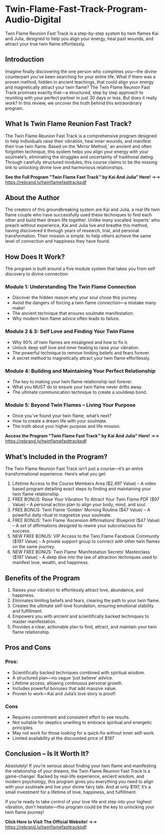 # Twin-Flame-Fast-Track-Program-Audio-Digital
Twin Flame Reunion Fast Track is a step-by-step system by twin flames Kai and Julia, designed to help you align your energy, heal past wounds, and attract your true twin flame effortlessly.

## Introduction  

Imagine finally discovering the one person who completes you—the divine counterpart you’ve been searching for your entire life. What if there was a proven method, hidden in ancient teachings, that could align your energy and magnetically attract your twin flame? The Twin Flame Reunion Fast Track promises exactly that—a structured, step by step approach to reuniting with your perfect partner in just 30 days or less. But does it really work? In this review, we uncover the truth behind this extraordinary program.

## What Is Twin Flame Reunion Fast Track?  

The Twin Flame Reunion Fast Track is a comprehensive program designed to help individuals raise their vibration, heal inner wounds, and manifest their true twin flame. Based on the ‘Mirror Method,’ an ancient and often forgotten technique, this system helps you align your energy with your soulmate’s, eliminating the struggles and uncertainty of traditional dating. Through carefully structured modules, this course claims to be the missing link to unlocking divine love and harmonious relationships.

**See the Full Program "Twin Flame Fast Track™ by Kai And Julia" Here!** =>=> https://rebrand.ly/twinflamefasttrackpdf 

## About the Author  

The creators of this groundbreaking system are Kai and Julia, a real life twin flame couple who have successfully used these techniques to find each other and build their dream life together. Unlike many socalled ‘experts’ who preach without experience, Kai and Julia live and breathe this method, having discovered it through years of research, trial, and personal transformation. Their mission is simple: to help others achieve the same level of connection and happiness they have found.

## How Does It Work?  

The program is built around a five module system that takes you from self discovery to divine connection:

### Module 1: Understanding The Twin Flame Connection  
-  Discover the hidden reason why your soul chose this journey.  
-  Avoid the dangers of forcing a twin flame connection—a mistake many make!  
-  The ancient technique that ensures soulmate manifestation.  
-  Why modern twin flame advice often leads to failure.

### Module 2 & 3: Self Love and Finding Your Twin Flame  
-  Why 90% of twin flames are misaligned and how to fix it.  
-  Unlock deep self love and inner healing to raise your vibration.  
-  The powerful technique to remove limiting beliefs and fears forever.  
-  A secret method to magnetically attract your twin flame effortlessly.

### Module 4: Building and Maintaining Your Perfect Relationship  
-  The key to making your twin flame relationship last forever.  
-  What you MUST do to ensure your twin flame never drifts away.  
-  The ultimate communication technique to create a souldeep bond.

### Module 5: Beyond Twin Flames – Living Your Purpose  
-  Once you’ve found your twin flame, what’s next?  
-  How to create a dream life with your soulmate.  
-  The truth about your higher purpose and life mission.

**Access the Program "Twin Flame Fast Track™ by Kai And Julia" Here!** =>=> https://rebrand.ly/twinflamefasttrackpdf

## What’s Included in the Program?  

The Twin Flame Reunion Fast Track isn’t just a course—it’s an entire transformational experience. Here’s what you get:

1.  Lifetime Access to the Course Members Area ($2,497 Value) – A video based program detailing exact steps to finding and maintaining your twin flame relationship.  
2.  FREE BONUS: Raise Your Vibration To Attract Your Twin Flame PDF ($97 Value) – A personal action plan to align your body, mind, and soul.  
3.  FREE BONUS: Twin Flame ‘Golden’ Morning Routine ($47 Value) – A powerful daily ritual to magnetize your soulmate.  
4.  FREE BONUS: Twin Flame ‘Ascension Affirmations’ Blueprint ($47 Value) – A set of affirmations designed to rewire your subconscious for success.  
5.  NEW FREE BONUS: VIP Access to the Twin Flame Facebook Community ($197 Value) – A private support group to connect with other twin flames on the same journey.  
6.  NEW FREE BONUS: Twin Flame ‘Manifestation Secrets’ Masterclass ($197 Value) – A deep dive into the law of attraction techniques used to manifest love, wealth, and happiness.  

## Benefits of the Program  

1. Raises your vibration to effortlessly attract love, abundance, and happiness.
2.  Eliminates limiting beliefs and fears, clearing the path to your twin flame.
3.  Creates the ultimate self-love foundation, ensuring emotional stability and fulfillment.
4.  Empowers you with ancient and scientifically backed techniques to master manifestation.
5.  Provides a clear, actionable plan to find, attract, and maintain your twin flame relationship.

## Pros and Cons  

### Pros:  
-  Scientifically backed techniques combined with spiritual wisdom.  
-  A structured plan—no vague ‘just believe’ advice.  
-  Lifetime access, allowing continuous personal growth.  
-  Includes powerful bonuses that add massive value.  
-  Proven to work—Kai and Julia’s love story is proof!

### Cons
-  Requires commitment and consistent effort to see results.
- Not suitable for skeptics unwilling to embrace spiritual and energetic principles.
-  May not work for those looking for a quick-fix without inner self-work.
-  Limited availability at the discounted price of $197

## Conclusion – Is It Worth It?  

Absolutely! If you’re serious about finding your twin flame and manifesting the relationship of your dreams, the Twin Flame Reunion Fast Track is a game-changer. Backed by real-life experience, ancient wisdom, and modern psychology, this program gives you everything you need to align with your soulmate and live your divine fairy tale. And at only $197, it’s a small investment for a lifetime of love, happiness, and fulfillment.

If you’re ready to take control of your love life and step into your highest vibration, don’t hesitate—this program could be the key to unlocking your twin flame journey!

**Click Here to Visit The Official Website!** =>=> https://rebrand.ly/twinflamefasttrackpdf
